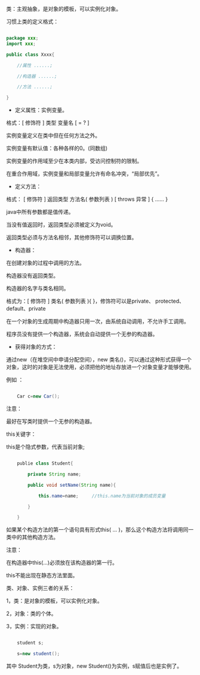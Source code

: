 类：主观抽象，是对象的模板，可以实例化对象。
习惯上类的定义格式：
```java  
package xxx;  		import xxx;	   	
public class Xxxx{
	//属性 ......;
	//构造器 ......;
	//方法 ......;
}
```
* 定义属性：实例变量。
格式：[ 修饰符 ]  类型 变量名  [ = ? ]
实例变量定义在类中但在任何方法之外。
实例变量有默认值：各种各样的0。(同数组)
实例变量的作用域至少在本类内部，受访问控制符的限制。
在重合作用域，实例变量和局部变量允许有命名冲突，“局部优先”。
* 定义方法：
格式： [ 修饰符 ]  返回类型 方法名( 参数列表 ) [ throws  异常 ] { ...... } 
java中所有参数都是值传递。
当没有值返回时，返回类型必须被定义为void。 
返回类型必须与方法名相邻，其他修饰符可以调换位置。
* 构造器：
在创建对象的过程中调用的方法。
构造器没有返回类型。
构造器的名字与类名相同。
格式为：[ 修饰符 ]  类名( 参数列表 ){  }，修饰符可以是private、 protected、 default、private
在一个对象的生成周期中构造器只用一次，由系统自动调用，不允许手工调用。
程序员没有提供一个构造器，系统会自动提供一个无参的构造器。
* 获得对象的方式：
通过new（在堆空间中申请分配空间），new 类名()，可以通过这种形式获得一个对象，这时的对象是无法使用，必须把他的地址存放进一个对象变量才能够使用。
例如 ：
```java  
	Car c=new Car();
```	
注意：
最好在写类时提供一个无参的构造器。
this关键字：
this是个隐式参数，代表当前对象;
```java  
	publie class Student{
		private String name;
		public void setName(String name){
			this.name=name;		//this.name为当前对象的成员变量
		}
	}
```
如果某个构造方法的第一个语句具有形式this( ... )，那么这个构造方法将调用同一类中的其他构造方法。
注意：
在构造器中this(...)必须放在该构造器的第一行。
this不能出现在静态方法里面。
类、对象、实例三者的关系：
1，类：是对象的模板，可以实例化对象。
2，对象：类的个体。
3，实例：实现的对象。
```java  
	student s;	
	s=new student();
```
其中 Student为类，s为对象，new Student()为实例，s赋值后也是实例了。
